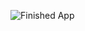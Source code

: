 




![Finished App](https://github.com/londonappbrewery/Images/blob/master/bitcoin-flutter-demo.gif)


